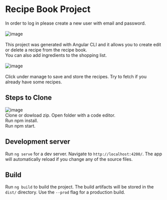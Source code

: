 # Recipe Book Project


In order to log in please create a new user with email and password.
<br><br>
![image](https://user-images.githubusercontent.com/42411943/175343915-6e261b4f-2076-4024-b2fe-7cfe366061f6.png)<br><br>
This project was generated with Angular CLI and it allows you to create edit or delete a recipe from the recipe book. <br> You can also add ingredients to the shopping list.<br><br>
![image](https://user-images.githubusercontent.com/42411943/175340061-80626dda-266b-4f34-82b8-86209c9b0d52.png)
<br><br>
Click under manage to save and store the recipes. Try to fetch if you already have some recipes.
## Steps to Clone
![image](https://user-images.githubusercontent.com/42411943/175340879-b9749d03-c1dd-45b7-8a83-5c569359e56d.png)
<br>
Clone or dowload zip. Open folder with a code editor.<br>
Run npm install.<br>
Run npm start.<br>
## Development server
Run `ng serve` for a dev server. Navigate to `http://localhost:4200/`. The app will automatically reload if you change any of the source files.
## Build
Run `ng build` to build the project. The build artifacts will be stored in the `dist/` directory. Use the `--prod` flag for a production build.

